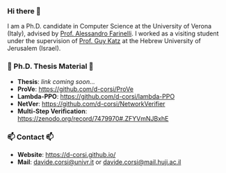 ### Hi there 👋
I am a Ph.D. candidate in Computer Science at the University of Verona (Italy), advised by [Prof. Alessandro Farinelli](http://profs.sci.univr.it/~farinelli/). I worked as a visiting student under the supervision of [Prof. Guy Katz](https://www.katz-lab.com/) at the Hebrew University of Jerusalem (Israel).

### :closed_book: Ph.D. Thesis Material :closed_book:
- **Thesis**: *link coming soon...*
- **ProVe**: https://github.com/d-corsi/ProVe
- **Lambda-PPO**: https://github.com/d-corsi/lambda-PPO
- **NetVer**: https://github.com/d-corsi/NetworkVerifier
- **Multi-Step Verification**: https://zenodo.org/record/7479970#.ZFYVmNJBxhE

### 📫 Contact 📫
- **Website**: https://d-corsi.github.io/
- **Mail**: davide.corsi@univr.it or davide.corsi@mail.huji.ac.il

<!--
**d-corsi/d-corsi** is a ✨ _special_ ✨ repository because its `README.md` (this file) appears on your GitHub profile.

Here are some ideas to get you started:

- 🔭 I’m currently working on ...
- 🌱 I’m currently learning ...
- 👯 I’m looking to collaborate on ...
- 🤔 I’m looking for help with ...
- 💬 Ask me about ...
- 📫 How to reach me: ...
- 😄 Pronouns: ...
- ⚡ Fun fact: ...
-->

